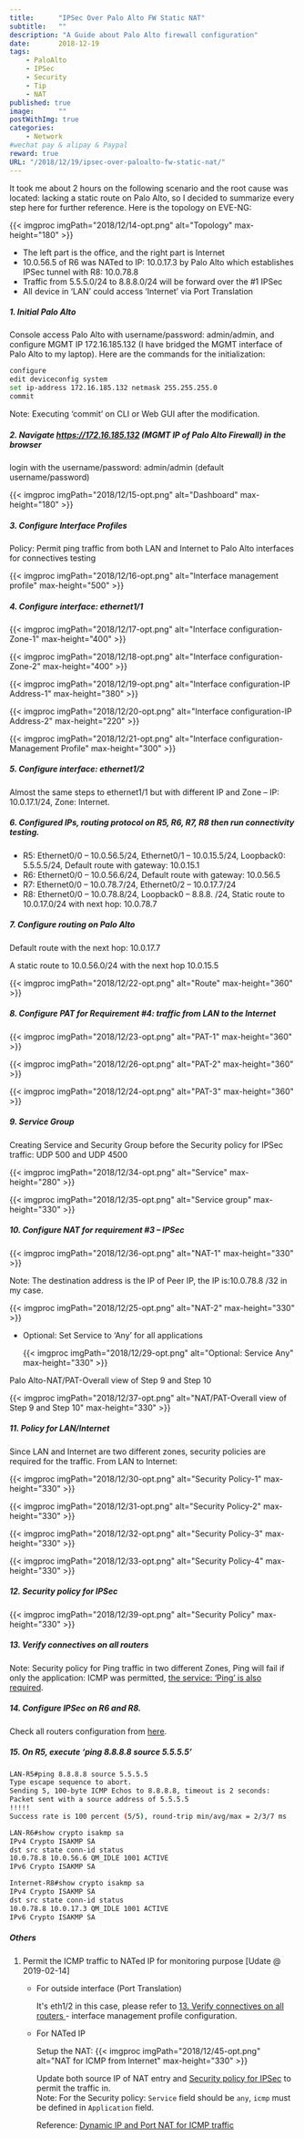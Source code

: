 ```yaml
---
title:      "IPSec Over Palo Alto FW Static NAT"
subtitle:   ""
description: "A Guide about Palo Alto firewall configuration"
date:       2018-12-19
tags:
    - PaloAlto
    - IPSec
    - Security
    - Tip
    - NAT
published: true
image:      ""
postWithImg: true
categories:
    - Network
#wechat pay & alipay & Paypal
reward: true
URL: "/2018/12/19/ipsec-over-paloalto-fw-static-nat/"
---
```

It took me about 2 hours on the following scenario and the root cause was located: lacking a static route on Palo Alto, so I decided to summarize every step here for further reference. Here is the topology on EVE-NG:

{{< imgproc imgPath="2018/12/14-opt.png" alt="Topology" max-height="180" >}}

- The left part is the office, and the right part is Internet
- 10.0.56.5 of R6 was NATed to IP: 10.0.17.3 by Palo Alto which establishes IPSec tunnel with R8: 10.0.78.8
- Traffic from 5.5.5.0/24 to 8.8.8.0/24 will be forward over the #1 IPSec
- All device in ‘LAN’ could access ‘Internet’ via Port Translation

##### 1. Initial Palo Alto

Console access Palo Alto with username/password: admin/admin, and configure MGMT IP 172.16.185.132 (I have bridged the MGMT interface of Palo Alto to my laptop). Here are the commands for the initialization:

~~~bash
configure
edit deviceconfig system
set ip-address 172.16.185.132 netmask 255.255.255.0
commit
~~~

Note: Executing ‘commit’ on CLI or Web GUI after the modification.

##### 2. Navigate https://172.16.185.132 (MGMT IP of Palo Alto Firewall) in the browser

login with the username/password: admin/admin (default username/password)

{{< imgproc imgPath="2018/12/15-opt.png" alt="Dashboard" max-height="180" >}}

##### 3. Configure Interface Profiles

Policy: Permit ping traffic from both LAN and Internet to Palo Alto interfaces for connectives testing

{{< imgproc imgPath="2018/12/16-opt.png" alt="Interface management profile" max-height="500" >}}

##### 4. Configure interface: ethernet1/1

{{< imgproc imgPath="2018/12/17-opt.png" alt="Interface configuration-Zone-1" max-height="400" >}}

{{< imgproc imgPath="2018/12/18-opt.png" alt="Interface configuration-Zone-2" max-height="400" >}}

{{< imgproc imgPath="2018/12/19-opt.png" alt="Interface configuration-IP Address-1" max-height="380" >}}

{{< imgproc imgPath="2018/12/20-opt.png" alt="Interface configuration-IP Address-2" max-height="220" >}}

{{< imgproc imgPath="2018/12/21-opt.png" alt="Interface configuration-Management Profile" max-height="300" >}}

##### 5. Configure interface: ethernet1/2

Almost the same steps to ethernet1/1 but with different IP and Zone – IP: 10.0.17.1/24, Zone: Internet.

##### 6. Configured IPs, routing protocol on R5, R6, R7, R8 then run connectivity testing.

- R5: Ethernet0/0 – 10.0.56.5/24, Ethernet0/1 – 10.0.15.5/24, Loopback0: 5.5.5.5/24, Default route with gateway: 10.0.15.1
- R6: Ethernet0/0 – 10.0.56.6/24, Default route with gateway: 10.0.56.5
- R7: Ethernet0/0 – 10.0.78.7/24, Ethernet0/2 – 10.0.17.7/24
- R8: Ethernet0/0 – 10.0.78.8/24, Loopback0 – 8.8.8. /24, Static route to 10.0.17.0/24 with next hop: 10.0.78.7

##### 7. Configure routing on Palo Alto

Default route with the next hop: 10.0.17.7

A static route to 10.0.56.0/24 with the next hop 10.0.15.5

{{< imgproc imgPath="2018/12/22-opt.png" alt="Route" max-height="360" >}}

##### 8. Configure PAT for Requirement #4: traffic from LAN to the Internet

{{< imgproc imgPath="2018/12/23-opt.png" alt="PAT-1" max-height="360" >}}

{{< imgproc imgPath="2018/12/26-opt.png" alt="PAT-2" max-height="360" >}}

{{< imgproc imgPath="2018/12/24-opt.png" alt="PAT-3" max-height="360" >}}

##### 9. Service Group

Creating Service and Security Group before the Security policy for IPSec traffic: UDP 500 and UDP 4500

{{< imgproc imgPath="2018/12/34-opt.png" alt="Service" max-height="280" >}}

{{< imgproc imgPath="2018/12/35-opt.png" alt="Service group" max-height="330" >}}

##### 10. Configure NAT for requirement #3 – IPSec

{{< imgproc imgPath="2018/12/36-opt.png" alt="NAT-1" max-height="330" >}}

Note: The destination address is the IP of Peer IP, the IP is:10.0.78.8 /32 in my case.

{{< imgproc imgPath="2018/12/25-opt.png" alt="NAT-2" max-height="330" >}}

- Optional: Set Service to ‘Any’ for all applications

    {{< imgproc imgPath="2018/12/29-opt.png" alt="Optional: Service Any" max-height="330" >}}

Palo Alto-NAT/PAT-Overall view of Step 9 and Step 10

{{< imgproc imgPath="2018/12/37-opt.png" alt="NAT/PAT-Overall view of Step 9 and Step 10" max-height="330" >}}

##### 11. Policy for LAN/Internet

Since LAN and Internet are two different zones, security policies are required for the traffic. From LAN to Internet:

{{< imgproc imgPath="2018/12/30-opt.png" alt="Security Policy-1" max-height="330" >}}

{{< imgproc imgPath="2018/12/31-opt.png" alt="Security Policy-2" max-height="330" >}}

{{< imgproc imgPath="2018/12/32-opt.png" alt="Security Policy-3" max-height="330" >}}

{{< imgproc imgPath="2018/12/33-opt.png" alt="Security Policy-4" max-height="330" >}}

##### 12. Security policy for IPSec

{{< imgproc imgPath="2018/12/39-opt.png" alt="Security Policy" max-height="330" >}}

##### 13. Verify connectives on all routers

Note: Security policy for Ping traffic in two different Zones, Ping will fail if only the application: ICMP was permitted, [the service: ‘Ping’ is also required](https://knowledgebase.paloaltonetworks.com/KCSArticleDetail?id=kA10g000000ClIoCAK).

##### 14. Configure IPSec on R6 and R8.

Check all routers configuration from [here](https://gist.github.com/gainskills/29bcf7b9c8bf2a8121e3ae6c8fcbdda5).

##### 15. On R5, execute ‘ping 8.8.8.8 source 5.5.5.5’

~~~bash
LAN-R5#ping 8.8.8.8 source 5.5.5.5
Type escape sequence to abort.
Sending 5, 100-byte ICMP Echos to 8.8.8.8, timeout is 2 seconds:
Packet sent with a source address of 5.5.5.5
!!!!!
Success rate is 100 percent (5/5), round-trip min/avg/max = 2/3/7 ms
~~~

~~~bash
LAN-R6#show crypto isakmp sa
IPv4 Crypto ISAKMP SA
dst src state conn-id status
10.0.78.8 10.0.56.6 QM_IDLE 1001 ACTIVE
IPv6 Crypto ISAKMP SA
~~~

~~~bash
Internet-R8#show crypto isakmp sa
IPv4 Crypto ISAKMP SA
dst src state conn-id status
10.0.78.8 10.0.17.3 QM_IDLE 1001 ACTIVE
IPv6 Crypto ISAKMP SA
~~~

##### Others

1. Permit the ICMP traffic to NATed IP for monitoring purpose [Udate @ 2019-02-14]

    - For outside interface (Port Translation)

        It's eth1/2 in this case, please refer to [13. Verify connectives on all routers
](#13-verify-connectives-on-all-routers) - interface management profile configuration.

    - For NATed IP

        Setup the NAT:
        {{< imgproc imgPath="2018/12/45-opt.png" alt="NAT for ICMP from Internet" max-height="330" >}}

        Update both source IP of NAT entry and [Security policy for IPSec](#12-security-policy-for-ipsec) to permit the traffic in.<br>
        Note: For the Security policy: ```Service``` field should be ```any```, ```icmp``` must be defined in ```Application``` field.

        Reference: [Dynamic IP and Port NAT for ICMP traffic](https://knowledgebase.paloaltonetworks.com/KCSArticleDetail?id=kA10g000000ClJuCAK)
